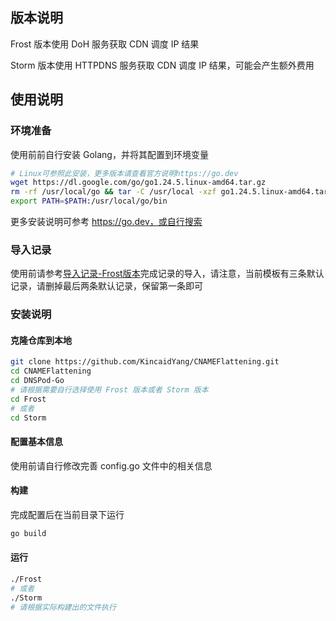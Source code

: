 ## 版本说明
Frost 版本使用 DoH 服务获取 CDN 调度 IP 结果

Storm 版本使用 HTTPDNS 服务获取 CDN 调度 IP 结果，可能会产生额外费用

## 使用说明
### 环境准备
使用前前自行安装 Golang，并将其配置到环境变量

```bash
# Linux可参照此安装，更多版本请查看官方说明https://go.dev
wget https://dl.google.com/go/go1.24.5.linux-amd64.tar.gz
rm -rf /usr/local/go && tar -C /usr/local -xzf go1.24.5.linux-amd64.tar.gz
export PATH=$PATH:/usr/local/go/bin
```

更多安装说明可参考 https://go.dev，或自行搜索

### 导入记录
使用前请参考[导入记录-Frost版本](https://r2wind.cn/articles/20230108.html)完成记录的导入，请注意，当前模板有三条默认记录，请删掉最后两条默认记录，保留第一条即可

### 安装说明
#### 克隆仓库到本地
``` bash
git clone https://github.com/KincaidYang/CNAMEFlattening.git
cd CNAMEFlattening
cd DNSPod-Go
# 请根据需要自行选择使用 Frost 版本或者 Storm 版本
cd Frost
# 或者
cd Storm
```

#### 配置基本信息
使用前请自行修改完善 config.go 文件中的相关信息

#### 构建
完成配置后在当前目录下运行
``` bash
go build
```

#### 运行
```bash
./Frost
# 或者
./Storm
# 请根据实际构建出的文件执行
```


